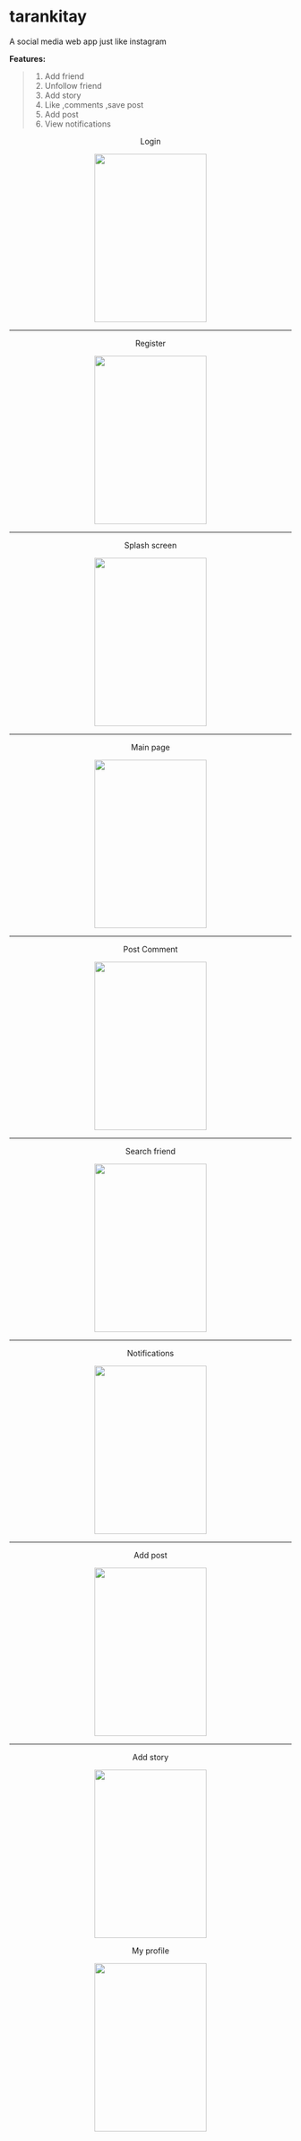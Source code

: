 # tarankitay
A social media web app just like instagram

**Features:**
> 1. Add friend
> 2. Unfollow friend
> 3. Add story
> 4. Like ,comments ,save post
> 5. Add post
> 6. View notifications
<body>
<p align = "center">
  Login
</p>
<p align="center">
  <img width="200" height="300" src="ss/Screenshot_2019-05-01-01-42-55-206_com.social.instagramtest.png">
</p><hr>
<p align = "center">
  Register
</p>
<p align="center">
  <img width="200" height="300" src="ss/Screenshot_2019-05-01-01-43-19-038_com.social.instagramtest.png">
</p><hr>
<p align = "center">
  Splash screen
</p>
<p align="center">
  <img width="200" height="300" src="ss/Screenshot_2019-05-01-01-59-41-813_com.social.instagramtest.png">
</p><hr>
<p align = "center">
  Main page
</p>
<p align="center">
  <img width="200" height="300" src="ss/Screenshot_2019-05-01-01-50-39-134_com.social.instagramtest.png">
</p><hr>
<p align = "center"> 
  Post Comment
</p>
<p align="center">
  <img width="200" height="300" src="ss/Screenshot_2019-05-01-01-51-32-198_com.social.instagramtest.png">
</p><hr>
<p align = "center">
  Search friend
</p>
<p align="center">
  <img width="200" height="300" src="ss/Screenshot_2019-05-01-01-52-42-008_com.social.instagramtest.png">
</p><hr>
<p align = "center">
  Notifications
</p>
<p align="center">
  <img width="200" height="300" src="ss/Screenshot_2019-05-01-01-52-56-992_com.social.instagramtest.png">
</p><hr>
<p align = "center">
  Add post
</p>
<p align="center">
  <img width="200" height="300" src="ss/Screenshot_2019-05-01-01-56-26-265_com.social.instagramtest.png">
</p><hr>
<p align = "center">
  Add story
</p>
<p align="center">
  <img width="200" height="300" src="ss/Screenshot_2019-05-01-01-57-37-252_com.social.instagramtest.png">
</p>
<p align = "center">
  My profile
</p>
<p align="center">
  <img width="200" height="300" src="ss/Screenshot_2019-05-01-01-57-51-111_com.social.instagramtest.png">
</p>
  
  




